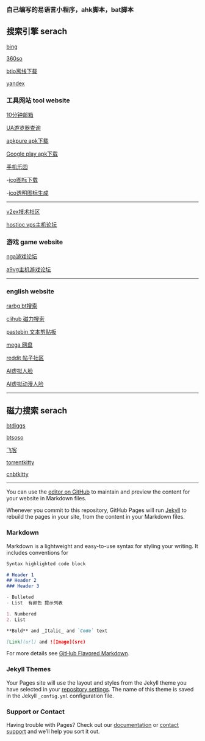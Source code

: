 ###  自己编写的易语言小程序，ahk脚本，bat脚本


##  搜索引擎 serach  
[bing](https://cn.bing.com/)


[360so](https://www.so.com/)

[btio离线下载](https://bitport.io)


[yandex ](https://yandex.com)


### 工具网站 tool website

[10分钟邮箱](https://bccto.cc/)

[UA游览器查询](https://www.ip138.com/useragent/)

[apkpure apk下载](https://apkpure.com/cn/)

[Google play apk下载](https://apps.evozi.com/apk-downloader)

[手机乐园](https://soft.shouji.com.cn/)




-[ico图标下载](https://www.iconfont.cn)

-[ico透明图标生成](http://www.ico51.cn)

***

[v2ex技术社区](https://www.v2ex.com)


[hostloc vps主机论坛](https://hostloc.com)


### 游戏 game website



[nga游戏论坛](https://bbs.nga.cn)


[a9vg主机游戏论坛](https://bbs.a9vg.com)

***

### english website

[rarbg bt搜索](https://rarbgprx.org/torrents.php?search)

[clihub 磁力搜索](https://clihub.com/)


[pastebin 文本剪贴板](https://pastebin.com/)


[mega 网盘](https://mega.nz/)


[reddit 帖子社区](https://www.reddit.com)

[AI虚拟人脸](https://thispersondoesnotexist.com)

[AI虚拟动漫人脸](https://www.thiswaifudoesnotexist.net)

***





## 磁力搜索 serach 

[btdiggs](https://btdiggs.cc/)


[btsoso](https://btsow.pw/search/)

[飞客](http://feikebt.pw/)


[torrentkitty](https://www.torrentkitty.tv/search/)

[cnbtkitty](https://cnbtkitty.ws)

***




[]()

[]()

[]()
[]()

[]()

[]()

[]()
[]()

[]()

[]()

[]()
[]()

[]()

[]()

[]()



You can use the [editor on GitHub](https://github.com/zip11/webpage/edit/master/README.md) to maintain and preview the content for your website in Markdown files.

Whenever you commit to this repository, GitHub Pages will run [Jekyll](https://jekyllrb.com/) to rebuild the pages in your site, from the content in your Markdown files.

### Markdown

Markdown is a lightweight and easy-to-use syntax for styling your writing. It includes conventions for

```markdown
Syntax highlighted code block

# Header 1
## Header 2
### Header 3

- Bulleted
- List  有颜色 提示列表

1. Numbered
2. List

**Bold** and _Italic_ and `Code` text

[Link](url) and ![Image](src)
```

For more details see [GitHub Flavored Markdown](https://guides.github.com/features/mastering-markdown/).

### Jekyll Themes

Your Pages site will use the layout and styles from the Jekyll theme you have selected in your [repository settings](https://github.com/zip11/webpage/settings). The name of this theme is saved in the Jekyll `_config.yml` configuration file.

### Support or Contact

Having trouble with Pages? Check out our [documentation](https://help.github.com/categories/github-pages-basics/) or [contact support](https://github.com/contact) and we’ll help you sort it out.
